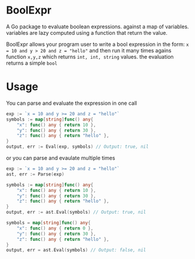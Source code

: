 # BoolExpr

A Go package to evaluate boolean expressions. against a map of variables. variables are lazy computed using a function that return the value.

BoolExpr allows your program user to write a bool expression in the form: `x = 10 and y > 20 and z = "hello"` and then run it many times agains function `x,y,z` which returns `int, int, string` values. the evaluation returns a simple `bool`

# Usage

You can parse and evaluate the expression in one call
```go
exp := `x = 10 and y >= 20 and z = "hello"`
symbols := map[string]func() any{
    "x": func() any { return 10 },
    "y": func() any { return 30 },
    "z": func() any { return "hello" },
}
output, err := Eval(exp, symbols) // Output: true, nil
```

or you can parse and evaulate multiple times

```go
exp := `x = 10 and y >= 20 and z = "hello"`
ast, err := Parse(exp)

symbols := map[string]func() any{
    "x": func() any { return 10 },
    "y": func() any { return 30 },
    "z": func() any { return "hello" },
}
output, err := ast.Eval(symbols) // Output: true, nil

symbols = map[string]func() any{
    "x": func() any { return 0 },
    "y": func() any { return 30 },
    "z": func() any { return "hello" },
}
output, err = ast.Eval(symbols) // Output: false, nil
```
